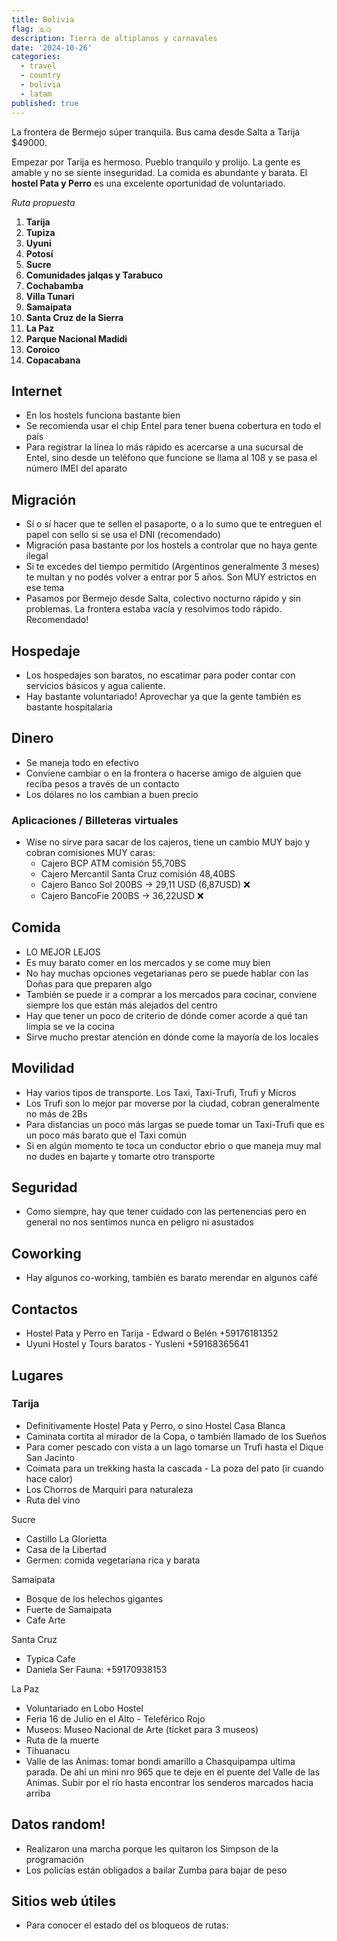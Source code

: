 ```yaml
---
title: Bolivia
flag: 🇧🇴
description: Tierra de altiplanos y carnavales
date: '2024-10-26'
categories:
  - travel
  - country
  - bolivia
  - latam
published: true
---
```


<script context="module">
    import PostImage from "$lib/ui/custom/PostImage.svelte";
</script>

<PostImage src="/images/chuncho.jpg" alt="chuncho" description="Chuncho de la fiesta de San Roque en Tarija, por Juanma Antonellini"/>

La frontera de Bermejo súper tranquila. Bus cama desde Salta a Tarija $49000.

Empezar por Tarija es hermoso. Pueblo tranquilo y prolijo. La gente es amable y no se siente inseguridad. La comida es abundante y barata. El **hostel Pata y Perro** es una excelente oportunidad de voluntariado.

_Ruta propuesta_

1. **Tarija**
2. **Tupiza**
3. **Uyuni**
4. **Potosí**
5. **Sucre**
6. **Comunidades jalqas y Tarabuco**
7. **Cochabamba**
8. **Villa Tunari**
9. **Samaipata**
10. **Santa Cruz de la Sierra**
11. **La Paz**
12. **Parque Nacional Madidi**
13. **Coroico**
14. **Copacabana**

## Internet

- En los hostels funciona bastante bien
- Se recomienda usar el chip Entel para tener buena cobertura en todo el país
- Para registrar la línea lo más rápido es acercarse a una sucursal de Entel, sino desde un teléfono que funcione se llama al 108 y se pasa el número IMEI del aparato

## Migración

- Sí o sí hacer que te sellen el pasaporte, o a lo sumo que te entreguen el papel con sello si se usa el DNI (recomendado)
- Migración pasa bastante por los hostels a controlar que no haya gente ilegal
- Si te excedes del tiempo permitido (Argentinos generalmente 3 meses) te multan y no podés volver a entrar por 5 años. Son MUY estrictos en ese tema
- Pasamos por Bermejo desde Salta, colectivo nocturno rápido y sin problemas. La frontera estaba vacía y resolvimos todo rápido. Recomendado!

## Hospedaje

- Los hospedajes son baratos, no escatimar para poder contar con servicios básicos y agua caliente.
- Hay bastante voluntariado! Aprovechar ya que la gente también es bastante hospitalaria

## Dinero

- Se maneja todo en efectivo
- Conviene cambiar o en la frontera o hacerse amigo de alguien que reciba pesos a través de un contacto
- Los dólares no los cambian a buen precio

### Aplicaciones / Billeteras virtuales

- Wise no sirve para sacar de los cajeros, tiene un cambio MUY bajo y cobran comisiones MUY caras:
  - Cajero BCP ATM comisión 55,70BS
  - Cajero Mercantil Santa Cruz comisión 48,40BS
  - Cajero Banco Sol 200BS -> 29,11 USD (6,87USD) ❌
  - Cajero BancoFie 200BS -> 36,22USD ❌

## Comida

- LO MEJOR LEJOS
- Es muy barato comer en los mercados y se come muy bien
- No hay muchas opciones vegetarianas pero se puede hablar con las Doñas para que preparen algo
- También se puede ir a comprar a los mercados para cocinar, conviene siempre los que están más alejados del centro
- Hay que tener un poco de criterio de dónde comer acorde a qué tan limpia se ve la cocina
- Sirve mucho prestar atención en dónde come la mayoría de los locales

## Movilidad

- Hay varios tipos de transporte. Los Taxi, Taxi-Trufi, Trufi y Micros
- Los Trufi son lo mejor par moverse por la ciudad, cobran generalmente no más de 2Bs
- Para distancias un poco más largas se puede tomar un Taxi-Trufi que es un poco más barato que el Taxi común
- Si en algún momento te toca un conductor ebrio o que maneja muy mal no dudes en bajarte y tomarte otro transporte

## Seguridad

- Como siempre, hay que tener cuidado con las pertenencias pero en general no nos sentimos nunca en peligro ni asustados

## Coworking

- Hay algunos co-working, también es barato merendar en algunos café

## Contactos

- Hostel Pata y Perro en Tarija - Edward o Belén +59176181352
- Uyuni Hostel y Tours baratos - Yusleni +59168365641

## Lugares

### Tarija

- Definitivamente Hostel Pata y Perro, o sino Hostel Casa Blanca
- Caminata cortita al mirador de la Copa, o también llamado de los Sueños
- Para comer pescado con vista a un lago tomarse un Trufi hasta el Dique San Jacinto
- Coimata para un trekking hasta la cascada - La poza del pato (ir cuando hace calor)
- Los Chorros de Marquiri para naturaleza
- Ruta del vino

Sucre

- Castillo La Glorietta
- Casa de la Libertad
- Germen: comida vegetariana rica y barata

Samaipata

- Bosque de los helechos gigantes
- Fuerte de Samaipata
- Cafe Arte

Santa Cruz

- Typica Cafe
- Daniela Ser Fauna: +59170938153

La Paz

- Voluntariado en Lobo Hostel
- Feria 16 de Julio en el Alto - Teleférico Rojo
- Museos: Museo Nacional de Arte (ticket para 3 museos)
- Ruta de la muerte
- Tihuanacu
- Valle de las Animas: tomar bondi amarillo a Chasquipampa ultima parada. De ahí un mini nro 965 que te deje en el puente del Valle de las Animas. Subir por el río hasta encontrar los senderos marcados hacia arriba

## Datos random!

- Realizaron una marcha porque les quitaron los Simpson de la programación
- Los policías están obligados a bailar Zumba para bajar de peso

## Sitios web útiles

- Para conocer el estado del os bloqueos de rutas:
